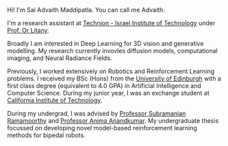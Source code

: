 Hi!
I'm Sai Advaith Maddipatla. You can call me Advaith.

I'm a research assistant at [Technion - Israel Institute of Technology](https://www.technion.ac.il/) under [Prof. Or Litany](https://orlitany.github.io/).

Broadly I am interested in Deep Learning for 3D vision and generative modelling. My research currently invovles diffusion models, computational imaging, and Neural Radiance Fields.

Previously, I worked extensively on Robotics and Reinforcement Learning problems. I received my BSc (Hons) from the [University of Edinburgh](https://www.ed.ac.uk/) with a first class degree (equivalent to 4.0 GPA) in Artificial Intelligence and Computer Science. During my junior year, I was an exchange student at [California Institute of Technology](https://www.caltech.edu/).

During my undergrad, I was advised by [Professor Subramanian Ramamoorthy](https://rad.inf.ed.ac.uk/) and [Professor Anima Anandkumar](http://tensorlab.cms.caltech.edu/users/anima/). My undergraduate thesis focussed on developing novel model-based reinforcement learning methods for bipedal robots.